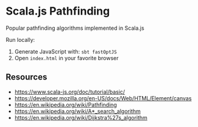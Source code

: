 # Scala.js Pathfinding

Popular pathfinding algorithms implemented in Scala.js

Run locally:
1. Generate JavaScript with: `sbt fastOptJS`
2. Open `index.html` in your favorite browser

## Resources
- https://www.scala-js.org/doc/tutorial/basic/
- https://developer.mozilla.org/en-US/docs/Web/HTML/Element/canvas
- https://en.wikipedia.org/wiki/Pathfinding
- https://en.wikipedia.org/wiki/A*_search_algorithm
- https://en.wikipedia.org/wiki/Dijkstra%27s_algorithm